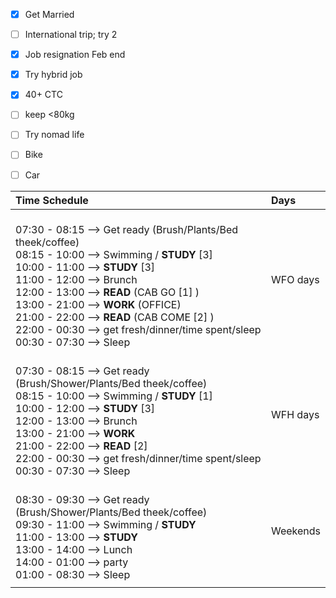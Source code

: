 
- [x] Get Married
- [ ] International trip; try 2
- [x] Job resignation Feb end
- [x] Try hybrid job
- [x] 40+ CTC
- [ ] keep <80kg
- [ ] Try nomad life
- [ ] Bike
- [ ] Car



| Time Schedule                                                                                                                                                                                                                                                                                                                                                                                    | Days     |
| :----------------------------------------------------------------------------------------------------------------------------------------------------------------------------------------------------------------------------------------------------------------------------------------------------------------------------------------------------------------------------------------------- | :------- |
| <br>07:30 - 08:15 --> Get ready (Brush/Plants/Bed theek/coffee) <br>08:15 - 10:00 --> Swimming / **STUDY** [3]<br>10:00 - 11:00 --> **STUDY** [3]<br>11:00 - 12:00 --> Brunch<br>12:00 - 13:00 --> **READ** (CAB GO [1] )<br>13:00 - 21:00 --> **WORK** (OFFICE)<br>21:00 - 22:00 --> **READ** (CAB COME [2] )<br>22:00 - 00:30 --> get fresh/dinner/time spent/sleep<br>00:30 - 07:30 --> Sleep | WFO days |
| <br>07:30 - 08:15 --> Get ready (Brush/Shower/Plants/Bed theek/coffee) <br>08:15 - 10:00 --> Swimming / **STUDY** [1] <br>10:00 - 12:00 --> **STUDY** [3]<br>12:00 - 13:00 --> Brunch<br>13:00 - 21:00 --> **WORK**<br>21:00 - 22:00 --> **READ** [2]<br>22:00 - 00:30 --> get fresh/dinner/time spent/sleep<br>00:30 - 07:30 --> Sleep                                                          | WFH days |
| <br>08:30 - 09:30 --> Get ready (Brush/Shower/Plants/Bed theek/coffee) <br>09:30 - 11:00 --> Swimming / **STUDY** <br>11:00 - 13:00 --> **STUDY**<br>13:00 - 14:00 --> Lunch<br>14:00 - 01:00 --> party<br>01:00 - 08:30 --> Sleep                                                                                                                                                               | Weekends |
|                                                                                                                                                                                                                                                                                                                                                                                                  |          |
